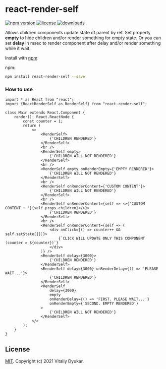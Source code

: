 react-render-self
===========

[![npm version][npm-image]][npm-url] [![license][license-image]][license-url] [![downloads][downloads-image]][downloads-url]

Allows children components update state of parent by ref.
Set property **empty** to hide children and/or render something for empty state.
Or you can set **delay** in msec to render component after delay and/or render something while it wait.

Install with [npm](https://www.npmjs.com/):

npm:
```sh
npm install react-render-self --save
```

### How to use

```tsx
import * as React from "react";
import {ReactRenderSelf as RenderSelf} from "react-render-self";

class Main extends React.Component {
    render(): React.ReactNode {
        const counter = 1;
        return (
            <>
                <RenderSelf>
                    {'CHILDREN RENDERED'}
                </RenderSelf>
                <br />
                <RenderSelf empty>
                    {'CHILDREN WILL NOT RENDERED'}
                </RenderSelf>
                <br />
                <RenderSelf empty onRenderEmpty={'EMPTY RENDERED'}>
                    {'CHILDREN WILL NOT RENDERED'}
                </RenderSelf>
                <br />
                <RenderSelf onRenderContent={'CUSTOM CONTENT'}>
                    {'CHILDREN WILL NOT RENDERED'}
                </RenderSelf>
                <br />
                <RenderSelf onRenderContent={self => <>{'CUSTOM CONTENT + '}{self.props.children}</>}>
                    {'CHILDREN RENDERED'}
                </RenderSelf>
                <br />
                <RenderSelf onRenderContent={self => (
                    <div onClick={() => counter++ && self.setState({})}>
                        {`CLICK WILL UPDATE ONLY THIS COMPONENT (counter = ${counter})`}
                    </div>
                )} />
                <RenderSelf delay={3000}>
                    {'CHILDREN RENDERED'}
                </RenderSelf>
                <RenderSelf delay={3000} onRenderDelay={() => 'PLEASE WAIT...'}>
                    {'CHILDREN RENDERED'}
                </RenderSelf>
                <RenderSelf
                    delay={3000}
                    empty
                    onRenderDelay={() => 'FIRST. PLEASE WAIT...'}
                    onRenderEmpty={'SECOND. EMPTY RENDERED'}
                >
                    {'CHILDREN WILL NOT RENDERED'}
                </RenderSelf>
            </>
        );
    }
}

```

## License

[MIT](LICENSE). Copyright (c) 2021 Vitaliy Dyukar.

[npm-image]: https://img.shields.io/npm/v/react-render-self.svg?style=flat-square
[npm-url]: https://npmjs.org/package/react-render-self
[license-image]: https://img.shields.io/npm/l/react-render-self.svg?style=flat-square
[license-url]: https://npmjs.org/package/react-render-self
[downloads-image]: http://img.shields.io/npm/dm/react-render-self.svg?style=flat-square
[downloads-url]: https://npmjs.org/package/react-render-self